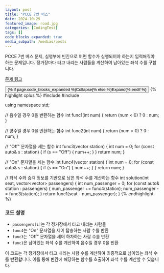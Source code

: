 ```yaml
---
layout: post
title: "PCCE 7번 버스"
date: 2024-10-29
featured_image: road.jpg
categories: [CodingTest]
tags: []
code_blocks_expanded: true
media_subpath: /medias/posts
---
```



PCCE 7번 버스 문제, 실행부에 빈칸으로 어떤 함수가 실행되어야 하는지 입력해줘야 하는 문제입니다.
정거장마다 타고 내리는 사람들을 계산하여 남아있는 좌석 수를 구합니다.

[문제 링크](https://school.programmers.co.kr/learn/courses/30/lessons/340201)

<div class="code-block-container {% if page.code_blocks_expanded %}expanded{% endif %}">
    <button class="code-toggle">{% if page.code_blocks_expanded %}Collapse{% else %}Expand{% endif %}</button>
    {% highlight cplus %}
#include <string>
#include <vector>

using namespace std;

// 음수일 경우 0을 반환하는 함수
int func1(int num) {
    return (num < 0) ? 0 : num;
}

// 양수일 경우 0을 반환하는 함수
int func2(int num) {
    return (num > 0) ? 0 : num;
}

// "Off" 문자열을 세는 함수
int func3(vector<string> station) {
    int num = 0;
    for (const auto& s : station) {
        if (s == "Off") {
            num++;
        }
    }
    return num;
}

// "On" 문자열을 세는 함수
int func4(vector<string> station) {
    int num = 0;
    for (const auto& s : station) {
        if (s == "On") {
            num++;
        }
    }
    return num;
}

// 좌석 수와 승객 정보를 기반으로 남은 좌석 수를 계산하는 함수
int solution(int seat, vector<vector<string>> passengers) {
    int num_passenger = 0;
    for (const auto& station : passengers) {
        num_passenger += func4(station);
        num_passenger -= func3(station);
    }
    return func1(seat - num_passenger);
}
    {% endhighlight %}
</div>

### 코드 설명

- `passengers[i]`는 각 정거장에서 타고 내리는 사람들
- `func4`는 "On" 문자열을 세어 탑승하는 사람 수를 반환 
- `func3`는 "Off" 문자열을 세어 하차하는 사람 수를 반환
- `func1`은 남아있는 좌석 수를 계산하여 음수일 경우 0을 반환

이 코드는 각 정거장에서 타고 내리는 사람 수를 계산하여 최종적으로 남아있는 좌석 수를 반환합니다.
이를 통해 빈칸에 해당하는 함수를 호출하여 좌석 수를 계산할 수 있습니다.
